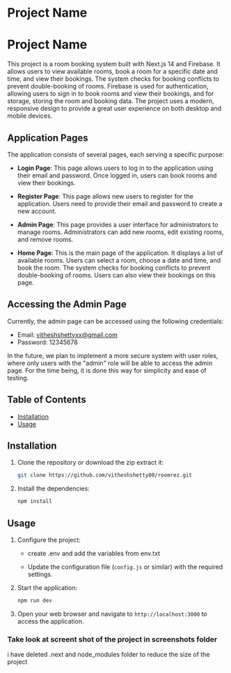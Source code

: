 # Project Name

# Project Name

This project is a room booking system built with Next.js 14 and Firebase. It allows users to view available rooms, book a room for a specific date and time, and view their bookings. The system checks for booking conflicts to prevent double-booking of rooms. Firebase is used for authentication, allowing users to sign in to book rooms and view their bookings, and for storage, storing the room and booking data. The project uses a modern, responsive design to provide a great user experience on both desktop and mobile devices.

## Application Pages

The application consists of several pages, each serving a specific purpose:

- **Login Page**: This page allows users to log in to the application using their email and password. Once logged in, users can book rooms and view their bookings.

- **Register Page**: This page allows new users to register for the application. Users need to provide their email and password to create a new account.

- **Admin Page**: This page provides a user interface for administrators to manage rooms. Administrators can add new rooms, edit existing rooms, and remove rooms.

- **Home Page**: This is the main page of the application. It displays a list of available rooms. Users can select a room, choose a date and time, and book the room. The system checks for booking conflicts to prevent double-booking of rooms. Users can also view their bookings on this page.

 
## Accessing the Admin Page

Currently, the admin page can be accessed using the following credentials:

- Email: vitheshshettyxx@gmail.com
- Password: 12345678

In the future, we plan to implement a more secure system with user roles, where only users with the "admin" role will be able to access the admin page. For the time being, it is done this way for simplicity and ease of testing.

## Table of Contents

- [Installation](#installation)
- [Usage](#usage)


## Installation

1. Clone the repository or download the zip extract it:

    ```bash
    git clone https://github.com/vitheshshetty00/roomrez.git
    ```


2. Install the dependencies:

    ```bash
    npm install
    ```

## Usage

1. Configure the project:

   - create .env and  add the variables from env.txt 

    - Update the configuration file (`config.js` or similar) with the required settings.

2. Start the application:

    ```bash
    npm run dev
    ```

3. Open your web browser and navigate to `http://localhost:3000` to access the application.

### Take look at screent shot of the project in screenshots folder

i have deleted .next and node_modules folder to reduce the size of the project
